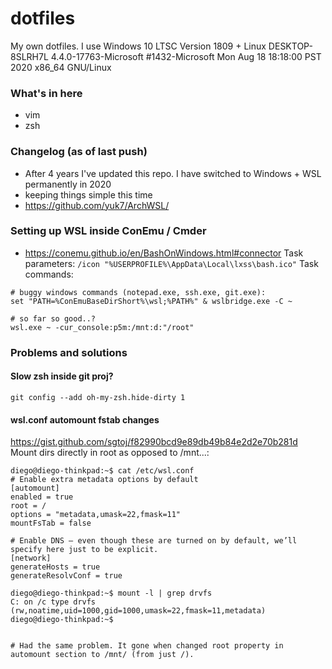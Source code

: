 dotfiles
========
My own dotfiles. I use Windows 10 LTSC Version 1809 + 
Linux DESKTOP-8SLRH7L 4.4.0-17763-Microsoft #1432-Microsoft Mon Aug 18 18:18:00 PST 2020 x86_64 GNU/Linux

### What's in here
* vim
* zsh

### Changelog (as of last push)
* After 4 years I've updated this repo. I have switched to Windows + WSL permanently in 2020
* keeping things simple this time
* https://github.com/yuk7/ArchWSL/

### Setting up WSL inside ConEmu / Cmder
* https://conemu.github.io/en/BashOnWindows.html#connector
Task parameters: `/icon "%USERPROFILE%\AppData\Local\lxss\bash.ico"`
Task commands:
```
# buggy windows commands (notepad.exe, ssh.exe, git.exe):
set "PATH=%ConEmuBaseDirShort%\wsl;%PATH%" & wslbridge.exe -C ~

# so far so good..?
wsl.exe ~ -cur_console:p5m:/mnt:d:"/root"
```

### Problems and solutions
#### Slow zsh inside git proj?
```
git config --add oh-my-zsh.hide-dirty 1
```

#### wsl.conf automount fstab changes
https://gist.github.com/sgtoj/f82990bcd9e89db49b84e2d2e70b281d
Mount dirs directly in root as opposed to /mnt...:

```
diego@diego-thinkpad:~$ cat /etc/wsl.conf
# Enable extra metadata options by default
[automount]
enabled = true
root = /
options = "metadata,umask=22,fmask=11"
mountFsTab = false

# Enable DNS – even though these are turned on by default, we’ll specify here just to be explicit.
[network]
generateHosts = true
generateResolvConf = true

diego@diego-thinkpad:~$ mount -l | grep drvfs
C: on /c type drvfs (rw,noatime,uid=1000,gid=1000,umask=22,fmask=11,metadata)
diego@diego-thinkpad:~$


# Had the same problem. It gone when changed root property in automount section to /mnt/ (from just /).
```
